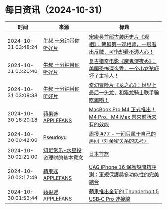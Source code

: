 ﻿# 每日资讯（2024-10-31）

|时间|来源|标题|
|---|---|---|
|2024-10-31 03:48:24|[牛叔 十分钟带你听好片](https://getpodcast.xyz/data/ximalaya/11534451.xml)|[宋康昊首部古装历史片《观相》：朝鲜第一观相师，一眼看出反贼，可惜却看不透人心！](https://www.ximalaya.com/sound/770224936)|
|2024-10-31 03:20:40|[牛叔 十分钟带你听好片](https://getpodcast.xyz/data/ximalaya/11534451.xml)|[复古猎奇电影《魔鬼深夜秀》：美国恐怖深夜秀，一个小女孩吓坏了主持人！](https://www.ximalaya.com/sound/770219074)|
|2024-10-31 03:09:38|[牛叔 十分钟带你听好片](https://getpodcast.xyz/data/ximalaya/11534451.xml)|[奇幻冒险片《龙之心》：世界上最后一头龙，和猎龙骑士联手骗吃骗喝！](https://www.ximalaya.com/sound/770216847)|
|2024-10-30 16:20:18|[蘋果迷 APPLEFANS](https://applefans.today/feed/)|[MacBook Pro M4 正式推出！M4 Pro、M4 Max 帶來前所未有的效能](https://applefans.today/2024-10-macbook-pro-m4-launch/)|
|2024-10-30 00:42:00|[Pseudoyu](https://www.pseudoyu.com/zh/index.xml)|[周报 #77 - 一间只属于自己的房间（对亲密关系的思考）](https://www.pseudoyu.com/zh/2024/10/30/weekly_review_202401030/)|
|2024-10-30 02:21:00|[知足常乐-水星投资理财的基本意念](http://mercurychong.blogspot.com/feeds/posts/default)|[日本首旅](http://mercurychong.blogspot.com/2024/10/blog-post_29.html)|
|2024-10-30 02:17:49|[蘋果迷 APPLEFANS](https://applefans.today/feed/)|[UAG iPhone 16 保護殻開箱評測：軍規保護與多功能性的完美結合](https://applefans.today/2024-10-uag-iphone-16-protect-case/)|
|2024-10-30 01:53:44|[蘋果迷 APPLEFANS](https://applefans.today/feed/)|[蘋果推出全新的 Thunderbolt 5 USB‑C Pro 連接線](https://applefans.today/2024-10-apple-thunderbolt-5-cable/)|
